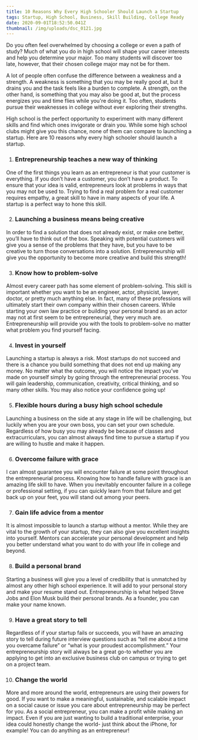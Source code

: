 ```yaml
---
title: 10 Reasons Why Every High Schooler Should Launch a Startup
tags: Startup, High School, Business, Skill Building, College Ready
date: 2020-09-01T18:52:50.041Z
thumbnail: /img/uploads/dsc_0121.jpg
---
```

Do you often feel overwhelmed by choosing a college or even a path of study? Much of what you do in high school will shape your career interests and help you determine your major. Too many students will discover too late, however, that their chosen college major may not be for them. 

A lot of people often confuse the difference between a weakness and a strength. A weakness is something that you may be really good at, but it drains you and the task feels like a burden to complete. A strength, on the other hand, is something that you may also be good at, but the process energizes you and time flies while you're doing it. Too often, students pursue their weaknesses in college without ever exploring their strengths. 

High school is the perfect opportunity to experiment with many different skills and find which ones invigorate or drain you. While some high school clubs might give you this chance, none of them can compare to launching a startup. Here are 10 reasons why every high schooler should launch a startup.

1. ### **Entrepreneurship teaches a new way of thinking**

One of the first things you learn as an entrepreneur is that your customer is everything. If you don’t have a customer, you don’t have a product. To ensure that your idea is valid, entrepreneurs look at problems in ways that you may not be used to. Trying to find a real problem for a real customer requires empathy, a great skill to have in many aspects of your life. A startup is a perfect way to hone this skill.

2. ### **Launching a business means being creative**

In order to find a solution that does not already exist, or make one better, you’ll have to think out of the box. Speaking with potential customers will give you a sense of the problems that they have, but you have to be creative to turn those conversations into a solution. Entrepreneurship will give you the opportunity to become more creative and build this strength!

3. ### **Know how to problem-solve**

Almost every career path has some element of problem-solving. This skill is important whether you want to be an engineer, actor, physicist, lawyer, doctor, or pretty much anything else. In fact, many of these professions will ultimately start their own company within their chosen careers. While starting your own law practice or building your personal brand as an actor may not at first seem to be entrepreneurial, they very much are. Entrepreneurship will provide you with the tools to problem-solve no matter what problem you find yourself facing.

4. ### **Invest in yourself**

Launching a startup is always a risk. Most startups do not succeed and there is a chance you build something that does not end up making any money. No matter what the outcome, you will notice the impact you’ve made on yourself simply by going through the entrepreneurial process. You will gain leadership, communication, creativity, critical thinking, and so many other skills. You may also notice your confidence going up!

5. ### **Flexible hours during a busy high school schedule**

Launching a business on the side at any stage in life will be challenging, but luckily when you are your own boss, you can set your own schedule. Regardless of how busy you may already be because of classes and extracurriculars, you can almost always find time to pursue a startup if you are willing to hustle and make it happen.

6. ### **Overcome failure with grace**

I can almost guarantee you will encounter failure at some point throughout the entrepreneurial process. Knowing how to handle failure with grace is an amazing life skill to have. When you inevitably encounter failure in a college or professional setting, if you can quickly learn from that failure and get back up on your feet, you will stand out among your peers.

7. ### **Gain life advice from a mentor**

It is almost impossible to launch a startup without a mentor. While they are vital to the growth of your startup, they can also give you excellent insights into yourself. Mentors can accelerate your personal development and help you better understand what you want to do with your life in college and beyond.

8. ### **Build a personal brand**

Starting a business will give you a level of credibility that is unmatched by almost any other high school experience. It will add to your personal story and make your resume stand out. Entrepreneurship is what helped Steve Jobs and Elon Musk build their personal brands. As a founder, you can make your name known.

9. ### **Have a great story to tell**

Regardless of if your startup fails or succeeds, you will have an amazing story to tell during future interview questions such as “tell me about a time you overcame failure” or “what is your proudest accomplishment.” Your entrepreneurship story will always be a great go-to whether you are applying to get into an exclusive business club on campus or trying to get on a project team.

10. ### **Change the world**

More and more around the world, entrepreneurs are using their powers for good. If you want to make a meaningful, sustainable, and scalable impact on a social cause or issue you care about entrepreneurship may be perfect for you. As a social entrepreneur, you can make a profit while making an impact. Even if you are just wanting to build a traditional enterprise, your idea could honestly change the world- just think about the iPhone, for example! You can do anything as an entrepreneur!